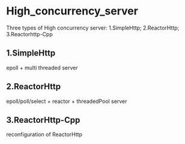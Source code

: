 # High_concurrency_server
Three types of High concurrency server: 1.SimpleHttp; 2.ReactorHttp; 3.Reactorhttp-Cpp
## 1.SimpleHttp
  epoll + multi threaded server
## 2.ReactorHttp
  epoll/poll/select + reactor + threadedPool server
## 3.ReactorHttp-Cpp
  reconfiguration of ReactorHttp

